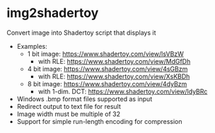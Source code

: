 # img2shadertoy
Convert image into Shadertoy script that displays it
* Examples:
  * 1 bit image: https://www.shadertoy.com/view/lsVBzW
    * with RLE: https://www.shadertoy.com/view/MdGfDh
  * 4 bit image: https://www.shadertoy.com/view/4sGBzm
    * with RLE: https://www.shadertoy.com/view/XsKBDh
  * 8 bit image: https://www.shadertoy.com/view/4dyBzm
    * with 1-dim. DCT: https://www.shadertoy.com/view/ldyBRc
* Windows .bmp format files supported as input
* Redirect output to text file for result
* Image width must be multiple of 32
* Support for simple run-length encoding for compression
